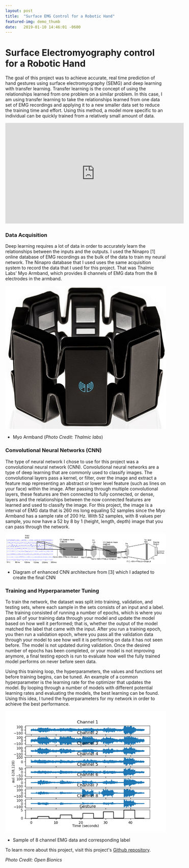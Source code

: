 ```yaml
---
layout: post
title:  "Surface EMG Control for a Robotic Hand"
featured-img: demo_thumb
date:   2019-01-10 14:46:01 -0600
---
```


# Surface Electromyography control for a Robotic Hand

The goal of this project was to achieve accurate, real time prediction of hand gestures using surface electromyography (SEMG) and deep learning with transfer learning. Transfer learning is the concept of using the relationships learned from one problem on a similar problem. In this case, I am using transfer learning to take the relationships learned from one data set of EMG recordings and applying it to a new smaller data set to reduce the training time and effort. Using this method, a model more specific to an individual can be quickly trained from a relatively small amount of data.

<iframe width="560" height="315" src="https://www.youtube.com/embed/uckYHXjnjIc" frameborder="0" allow="accelerometer; autoplay; encrypted-media; gyroscope; picture-in-picture" allowfullscreen></iframe>


### Data Acquisition

Deep learning requires a lot of data in order to accurately learn the relationships between the inputs and the outputs. I used the Ninapro [1] online database of EMG recordings as the bulk of the data to train my neural network. The Ninapro database that I used uses the same acquisition system to record the data that I used for this project. That was Thalmic Labs' Myo Armband, which provides 8 channels of EMG data from the 8 electrodes in the armband.

![Myo Armband](/assets/img/posts/myo-front-view.jpg)
* Myo Armband (*Photo Credit: Thalmic labs*)

### Convolutional Neural Networks (CNN)

The type of neural network I chose to use for this project was a convolutional neural network (CNN). Convolutional neural networks are a type of deep learning that are commonly used to classify images. The convolutional layers pass a kernel, or filter, over the image and extract a feature map representing an abstract or lower level feature (such as lines on your face) within the image. After passing through multiple convolutional layers, these features are then connected to fully connected, or dense, layers and the relationships between the now connected features are learned and used to classify the image. For this project, the image is a interval of EMG data that is 260 ms long equaling 52 samples since the Myo Armband has a sample rate of 200 Hz. With 52 samples, with 8 values per sample, you now have a 52 by 8 by 1 (height, length, depth) image that you can pass through the network.

![Example CNN](/assets/img/posts/sample_CNN.png)
* Diagram of enhanced CNN architecture from [3] which I adapted to create the final CNN


### Training and Hyperparameter Tuning

To train the network, the dataset was split into training, validation, and testing sets, where each sample in the sets consists of an input and a label. The training consisted of running a number of epochs, which is where you pass all of your training data through your model and update the model based on how well it performed; that is, whether the output of the model matched the label that came with the input. After you run a training epoch, you then run a validation epoch, where you pass all the validation data through your model to see how well it is performing on data it has not seen before. The model is not updated during validation. Once the desired number of epochs has been completed, or your model is not improving anymore, a final testing epoch is run to evaluate how well the fully trained model performs on never before seen data.

Using this training loop, the hyperparameters, the values and functions set before training begins, can be tuned. An example of a common hyperparameter is the learning rate for the optimizer that updates the model. By looping through a number of models with different potential learning rates and evaluating the models, the best learning can be found. Using this idea, I tuned the hyperparameters for my network in order to achieve the best performance.

![Example data](/assets/img/posts/emg_gesture_id_1cycle.png)
* Sample of 8 channel EMG data and corresponding label

To learn more about this project, visit this project's [Github repository](https://github.com/rschloen/semg_control).


*Photo Credit: Open Bionics*
